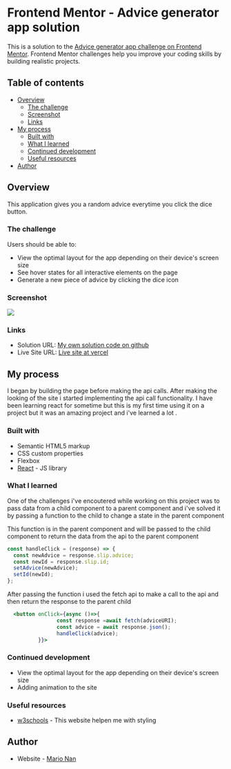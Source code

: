 # Frontend Mentor - Advice generator app solution

This is a solution to the [Advice generator app challenge on Frontend Mentor](https://www.frontendmentor.io/challenges/advice-generator-app-QdUG-13db). Frontend Mentor challenges help you improve your coding skills by building realistic projects.

## Table of contents

- [Overview](#overview)
  - [The challenge](#the-challenge)
  - [Screenshot](#screenshot)
  - [Links](#links)
- [My process](#my-process)
  - [Built with](#built-with)
  - [What I learned](#what-i-learned)
  - [Continued development](#continued-development)
  - [Useful resources](#useful-resources)
- [Author](#author)

## Overview

This application gives you a random advice everytime you click the dice button.

### The challenge

Users should be able to:

- View the optimal layout for the app depending on their device's screen size
- See hover states for all interactive elements on the page
- Generate a new piece of advice by clicking the dice icon

### Screenshot

![](https://i.ibb.co/PMkdr2h/image-2022-10-25-193703694.png)

### Links

- Solution URL: [My own solution code on github](https://github.com/DevMarioNan/Advice-generator-app.git)
- Live Site URL: [Live site at vercel](https://advice-generator-app-snowy.vercel.app)

## My process

I began by building the page before making the api calls.
After making the looking of the site i started implementing the api call functionality.
I have been learning react for sometime but this is my first time using it on a project but it was an amazing project and i've learned a lot .

### Built with

- Semantic HTML5 markup
- CSS custom properties
- Flexbox
- [React](https://reactjs.org/) - JS library

### What I learned

One of the challenges i've encoutered while working on this project was to pass data from a child component to a parent component and i've solved it by passing a function to the child to change a state in the parent component

This function is in the parent component and will be passed to the child component to return the data from the api to the parent component

```js
const handleClick = (response) => {
  const newAdvice = response.slip.advice;
  const newId = response.slip.id;
  setAdvice(newAdvice);
  setId(newId);
};
```

After passing the function i used the fetch api to make a call to the api and then return the response to the parent child

```jsx
  <button onClick={async ()=>{
                const response =await fetch(adviceURI);
                const advice = await response.json();
                handleClick(advice);
          }}>
```

### Continued development

- View the optimal layout for the app depending on their device's screen size
- Adding animation to the site

### Useful resources

- [w3schools](https://www.w3schools.com) - This website helpen me with styling

## Author

- Website - [Mario Nan](https://github.com/DevMarioNan)
